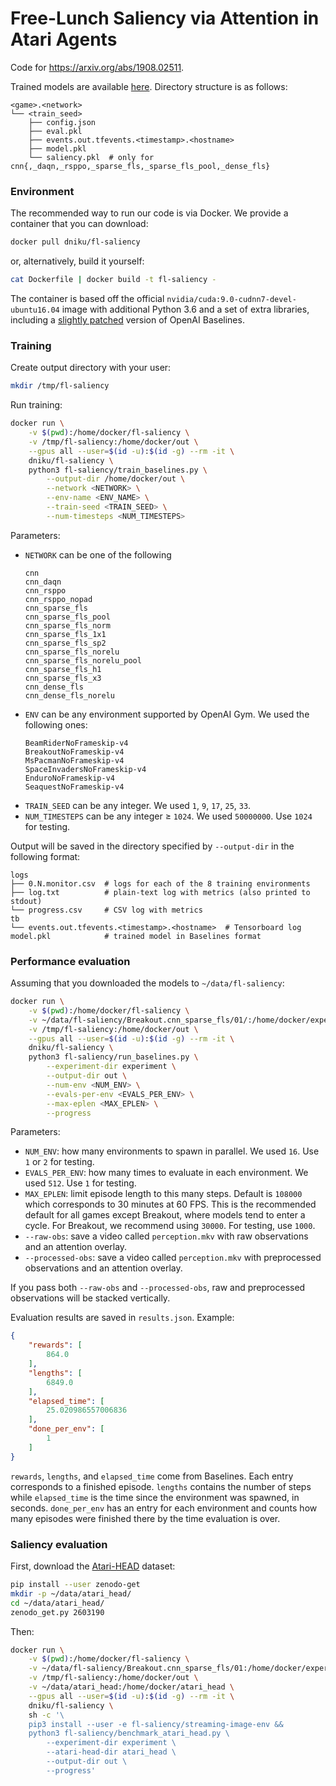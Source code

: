 # Free-Lunch Saliency via Attention in Atari Agents

Code for https://arxiv.org/abs/1908.02511.

Trained models are available [here](https://yadi.sk/d/vOk5JoP0208kqg). Directory structure is as follows:

```
<game>.<network>
└── <train_seed>
    ├── config.json
    ├── eval.pkl
    ├── events.out.tfevents.<timestamp>.<hostname>
    ├── model.pkl
    └── saliency.pkl  # only for cnn{,_daqn,_rsppo,_sparse_fls,_sparse_fls_pool,_dense_fls}
```

### Environment

The recommended way to run our code is via Docker. We provide a container that you can download:

```bash
docker pull dniku/fl-saliency
```

or, alternatively, build it yourself:

```bash
cat Dockerfile | docker build -t fl-saliency -
```

The container is based off the official `nvidia/cuda:9.0-cudnn7-devel-ubuntu16.04` image with additional Python 3.6 and a set of extra libraries, including a [slightly patched](https://github.com/openai/baselines/compare/6d1c6c7...dniku:0b217d2) version of OpenAI Baselines.

### Training

Create output directory with your user:

```bash
mkdir /tmp/fl-saliency
```

Run training:

```bash
docker run \
    -v $(pwd):/home/docker/fl-saliency \
    -v /tmp/fl-saliency:/home/docker/out \
    --gpus all --user=$(id -u):$(id -g) --rm -it \
    dniku/fl-saliency \
    python3 fl-saliency/train_baselines.py \
        --output-dir /home/docker/out \
        --network <NETWORK> \
        --env-name <ENV_NAME> \
        --train-seed <TRAIN_SEED> \
        --num-timesteps <NUM_TIMESTEPS>
```

Parameters:

 *  `NETWORK` can be one of the following
    ```
    cnn
    cnn_daqn
    cnn_rsppo
    cnn_rsppo_nopad
    cnn_sparse_fls
    cnn_sparse_fls_pool
    cnn_sparse_fls_norm
    cnn_sparse_fls_1x1
    cnn_sparse_fls_sp2
    cnn_sparse_fls_norelu
    cnn_sparse_fls_norelu_pool
    cnn_sparse_fls_h1
    cnn_sparse_fls_x3
    cnn_dense_fls
    cnn_dense_fls_norelu
    ```
 *  `ENV` can be any environment supported by OpenAI Gym. We used the following ones:
    ```
    BeamRiderNoFrameskip-v4
    BreakoutNoFrameskip-v4
    MsPacmanNoFrameskip-v4
    SpaceInvadersNoFrameskip-v4
    EnduroNoFrameskip-v4
    SeaquestNoFrameskip-v4
    ```
 *  `TRAIN_SEED` can be any integer. We used `1`, `9`, `17`, `25`, `33`.
 *  `NUM_TIMESTEPS` can be any integer ≥ `1024`. We used `50000000`. Use `1024` for testing.

Output will be saved in the directory specified by `--output-dir` in the following format:

```
logs
├── 0.N.monitor.csv  # logs for each of the 8 training environments
├── log.txt          # plain-text log with metrics (also printed to stdout)
└── progress.csv     # CSV log with metrics
tb
└── events.out.tfevents.<timestamp>.<hostname>  # Tensorboard log
model.pkl            # trained model in Baselines format
```

### Performance evaluation

Assuming that you downloaded the models to `~/data/fl-saliency`:

```bash
docker run \
    -v $(pwd):/home/docker/fl-saliency \
    -v ~/data/fl-saliency/Breakout.cnn_sparse_fls/01/:/home/docker/experiment:ro \
    -v /tmp/fl-saliency:/home/docker/out \
    --gpus all --user=$(id -u):$(id -g) --rm -it \
    dniku/fl-saliency \
    python3 fl-saliency/run_baselines.py \
        --experiment-dir experiment \
        --output-dir out \
        --num-env <NUM_ENV> \
        --evals-per-env <EVALS_PER_ENV> \
        --max-eplen <MAX_EPLEN> \
        --progress
```

Parameters:

 *  `NUM_ENV`: how many environments to spawn in parallel. We used `16`. Use `1` or `2` for testing.
 *  `EVALS_PER_ENV`: how many times to evaluate in each environment. We used `512`. Use `1` for testing.
 *  `MAX_EPLEN`: limit episode length to this many steps. Default is `108000` which corresponds to 30 minutes at 60 FPS. This is the recommended default for all games except Breakout, where models tend to enter a cycle. For Breakout, we recommend using `30000`. For testing, use `1000`.
 *  `--raw-obs`: save a video called `perception.mkv` with raw observations and an attention overlay.
 *  `--processed-obs`: save a video called `perception.mkv` with preprocessed observations and an attention overlay.

If you pass both `--raw-obs` and `--processed-obs`, raw and preprocessed observations will be stacked vertically.

Evaluation results are saved in `results.json`. Example:

```json
{
    "rewards": [
        864.0
    ],
    "lengths": [
        6849.0
    ],
    "elapsed_time": [
        25.020986557006836
    ],
    "done_per_env": [
        1
    ]
}
```

`rewards`, `lengths`, and `elapsed_time` come from Baselines. Each entry corresponds to a finished episode. `lengths` contains the number of steps while `elapsed_time` is the time since the environment was spawned, in seconds. `done_per_env` has an entry for each environment and counts how many episodes were finished there by the time evaluation is over.

### Saliency evaluation

First, download the [Atari-HEAD](https://zenodo.org/record/2603190) dataset:

```bash
pip install --user zenodo-get
mkdir -p ~/data/atari_head/
cd ~/data/atari_head/
zenodo_get.py 2603190
```

Then:

```bash
docker run \
    -v $(pwd):/home/docker/fl-saliency \
    -v ~/data/fl-saliency/Breakout.cnn_sparse_fls/01:/home/docker/experiment \
    -v /tmp/fl-saliency:/home/docker/out \
    -v ~/data/atari_head:/home/docker/atari_head \
    --gpus all --user=$(id -u):$(id -g) --rm -it \
    dniku/fl-saliency \
    sh -c '\
    pip3 install --user -e fl-saliency/streaming-image-env &&
    python3 fl-saliency/benchmark_atari_head.py \
        --experiment-dir experiment \
        --atari-head-dir atari_head \
        --output-dir out \
        --progress'
```
